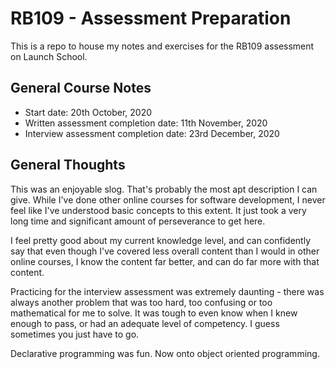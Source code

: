 # RB109 - Assessment Preparation
This is a repo to house my notes and exercises for the RB109 assessment on Launch School.

## General Course Notes
- Start date: 20th October, 2020
- Written assessment completion date: 11th November, 2020
- Interview assessment completion date: 23rd December, 2020

## General Thoughts
This was an enjoyable slog. That's probably the most apt description I can give. While I've done other online courses for software development, I never feel like I've understood basic concepts to this extent. It just took a very long time and significant amount of perseverance to get here. 

I feel pretty good about my current knowledge level, and can confidently say that even though I've covered less overall content than I would in other online courses, I know the content far better, and can do far more with that content. 

Practicing for the interview assessment was extremely daunting - there was always another problem that was too hard, too confusing or too mathematical for me to solve. It was tough to even know when I knew enough to pass, or had an adequate level of competency. I guess sometimes you just have to go. 

Declarative programming was fun. Now onto object oriented programming. 
